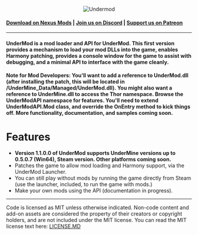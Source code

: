 <p align="center">
  <img src="https://i.imgur.com/23N5qOC.png" alt="Undermod">
</p>

#### **[Download on Nexus Mods](https://www.nexusmods.com/undermine/mods/1) | [Join us on Discord](https://discord.gg/adCeFQK) | [Support us on Patreon](https://www.patreon.com/join/bwdy)**

***

#### UnderMod is a mod loader and API for UnderMod. This first version provides a mechanism to load your mod DLLs into the game, enables Harmony patching, provides a console window for the game to assist with debugging, and a minimal API to interface with the game cleanly.

#### Note for Mod Developers: You'll want to add a reference to UnderMod.dll (after installing the patch, this will be located in /UnderMine_Data/Managed/UnderMod.dll). You might also want a reference to UnderMine.dll to access the Thor namespace. Browse the UnderModAPI namespace for features. You'll need to extend UnderModAPI.Mod class, and override the OnEntry method to kick things off. More functionality, documentation, and samples coming soon.


# Features

* **Version 1.1.0.0 of UnderMod supports UnderMine versions up to 0.5.0.7 (Win64), Steam version. Other platforms coming soon.**
* Patches the game to allow mod loading and Harmony support, via the UnderMod Launcher.
* You can still play without mods by running the game directly from Steam (use the launcher, included, to run the game with mods.)
* Make your own mods using the API (documentation in progress).

***

Code is licensed as MIT unless otherwise indicated. Non-code content and add-on assets are considered the property of their creators or copyright holders, and are not included under the MIT license. You can read the MIT license text here: 
[LICENSE.MD](LICENSE.MD)